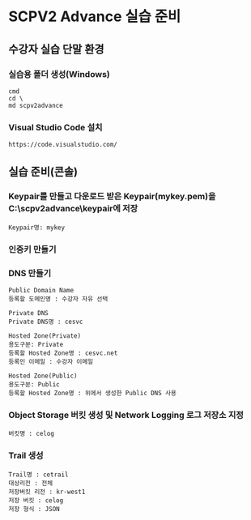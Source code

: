 # SCPV2 Advance 실습 준비

## 수강자 실습 단말 환경

### 실습용 폴더 생성(Windows)
```
cmd
cd \
md scpv2advance
```
### Visual Studio Code 설치
```
https://code.visualstudio.com/
```

## 실습 준비(콘솔)

### Keypair를 만들고 다운로드 받은 Keypair(mykey.pem)을 C:\scpv2advance\keypair에 저장

```
Keypair명: mykey
```

### 인증키 만들기


### DNS 만들기

```
Public Domain Name 
등록할 도메인명 : 수강자 자유 선택 

Private DNS
Private DNS명 : cesvc

Hosted Zone(Private)
용도구분: Private
등록할 Hosted Zone명 : cesvc.net
등록인 이메일 : 수강자 이메일

Hosted Zone(Public)
용도구분: Public
등록할 Hosted Zone명 : 위에서 생성한 Public DNS 사용
```

### Object Storage 버킷 생성 및 Network Logging 로그 저장소 지정
```
버킷명 : celog
```

### Trail 생성
```
Trail명 : cetrail
대상리전 : 전체
저장버킷 리전 : kr-west1
저장 버킷 : celog
저장 형식 : JSON
```
